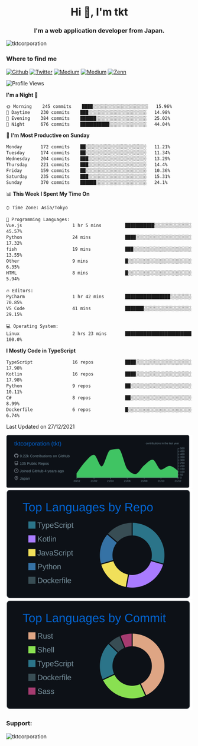 <h1 align="center">Hi 👋, I'm tkt</h1>
<h3 align="center">I'm a web application developer from Japan.</h3>

<p align="left"> <img src="https://komarev.com/ghpvc/?username=tktcorporation&label=Profile%20views&color=0e75b6&style=flat" alt="tktcorporation" /> </p>

<h3>Where to find me</h3>
<p>
<a href="https://github.com/tktcorporation" target="_blank"><img alt="Github" src="https://img.shields.io/badge/GitHub-%2312100E.svg?&style=for-the-badge&logo=Github&logoColor=white" /></a>
<a href="https://twitter.com/tktcorporation" target="_blank"><img alt="Twitter" src="https://img.shields.io/badge/twitter-%231DA1F2.svg?&style=for-the-badge&logo=twitter&logoColor=white" /></a>
<a href="https://www.linkedin.com/in/tktcorporation" target="_blank"><img alt="Medium" src="https://img.shields.io/badge/linkdin-0a66c2.svg?&style=for-the-badge&logo=linkedin&logoColor=white" /></a>
<a href="https://qiita.com/tktcorporation" target="_blank"><img alt="Medium" src="https://img.shields.io/badge/qiita-55C500.svg?&style=for-the-badge&logo=qiita&logoColor=white" /></a>
<a href="https://zenn.dev/tktcorporation" target="_blank"><img alt="Zenn" src="https://img.shields.io/badge/Zenn-3EA8FF.svg?&style=for-the-badge&logo=Zenn&logoColor=white" /></a>
</p>
  
<!--START_SECTION:waka-->
![Profile Views](http://img.shields.io/badge/Profile%20Views-12-blue)

**I'm a Night 🦉** 

```text
🌞 Morning    245 commits    ████░░░░░░░░░░░░░░░░░░░░░   15.96% 
🌆 Daytime    230 commits    ███░░░░░░░░░░░░░░░░░░░░░░   14.98% 
🌃 Evening    384 commits    ██████░░░░░░░░░░░░░░░░░░░   25.02% 
🌙 Night      676 commits    ███████████░░░░░░░░░░░░░░   44.04%

```
📅 **I'm Most Productive on Sunday** 

```text
Monday       172 commits    ██░░░░░░░░░░░░░░░░░░░░░░░   11.21% 
Tuesday      174 commits    ██░░░░░░░░░░░░░░░░░░░░░░░   11.34% 
Wednesday    204 commits    ███░░░░░░░░░░░░░░░░░░░░░░   13.29% 
Thursday     221 commits    ███░░░░░░░░░░░░░░░░░░░░░░   14.4% 
Friday       159 commits    ██░░░░░░░░░░░░░░░░░░░░░░░   10.36% 
Saturday     235 commits    ███░░░░░░░░░░░░░░░░░░░░░░   15.31% 
Sunday       370 commits    ██████░░░░░░░░░░░░░░░░░░░   24.1%

```


📊 **This Week I Spent My Time On** 

```text
⌚︎ Time Zone: Asia/Tokyo

💬 Programming Languages: 
Vue.js                   1 hr 5 mins         ███████████░░░░░░░░░░░░░░   45.57% 
Python                   24 mins             ████░░░░░░░░░░░░░░░░░░░░░   17.32% 
fish                     19 mins             ███░░░░░░░░░░░░░░░░░░░░░░   13.55% 
Other                    9 mins              █░░░░░░░░░░░░░░░░░░░░░░░░   6.35% 
HTML                     8 mins              █░░░░░░░░░░░░░░░░░░░░░░░░   5.94%

🔥 Editors: 
PyCharm                  1 hr 42 mins        █████████████████░░░░░░░░   70.85% 
VS Code                  41 mins             ███████░░░░░░░░░░░░░░░░░░   29.15%

💻 Operating System: 
Linux                    2 hrs 23 mins       █████████████████████████   100.0%

```

**I Mostly Code in TypeScript** 

```text
TypeScript               16 repos            ████░░░░░░░░░░░░░░░░░░░░░   17.98% 
Kotlin                   16 repos            ████░░░░░░░░░░░░░░░░░░░░░   17.98% 
Python                   9 repos             ██░░░░░░░░░░░░░░░░░░░░░░░   10.11% 
C#                       8 repos             ██░░░░░░░░░░░░░░░░░░░░░░░   8.99% 
Dockerfile               6 repos             █░░░░░░░░░░░░░░░░░░░░░░░░   6.74%

```



 Last Updated on 27/12/2021
<!--END_SECTION:waka-->

[![](https://raw.githubusercontent.com/tktcorporation/tktcorporation/master/profile-summary-card-output/github_dark/0-profile-details.svg)](https://github.com/vn7n24fzkq/github-profile-summary-cards)
[![](https://raw.githubusercontent.com/tktcorporation/tktcorporation/master/profile-summary-card-output/github_dark/1-repos-per-language.svg)](https://github.com/vn7n24fzkq/github-profile-summary-cards) [![](https://raw.githubusercontent.com/tktcorporation/tktcorporation/master/profile-summary-card-output/github_dark/2-most-commit-language.svg)](https://github.com/vn7n24fzkq/github-profile-summary-cards)

<h3 align="left">Support:</h3>
<p><a href="https://www.buymeacoffee.com/tktcorporation"> <img align="left" src="https://cdn.buymeacoffee.com/buttons/v2/default-yellow.png" height="50" width="210" alt="tktcorporation" /></a></p><br><br>
